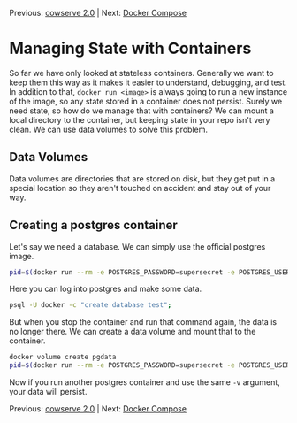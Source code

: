 Previous: [cowserve 2.0](https://github.com/jenterkin/docker-microservice-example/tree/04-cowserve-2.0) | Next: [Docker Compose](https://github.com/jenterkin/docker-microservice-example/tree/06-docker-compose)
# Managing State with Containers
So far we have only looked at stateless containers. Generally we want to keep them this way as it makes it easier to understand, debugging, and test. In addition to that, `docker run <image>` is always going to run a new instance of the image, so any state stored in a container does not persist. Surely we need state, so how do we manage that with containers? We can mount a local directory to the container, but keeping state in your repo isn't very clean. We can use data volumes to solve this problem.

## Data Volumes
Data volumes are directories that are stored on disk, but they get put in a special location so they aren't touched on accident and stay out of your way.

## Creating a postgres container
Let's say we need a database. We can simply use the official postgres image.
```bash
pid=$(docker run --rm -e POSTGRES_PASSWORD=supersecret -e POSTGRES_USER=docker -d postgres:10.1)
```

Here you can log into postgres and make some data.
```bash
psql -U docker -c "create database test";
```

But when you stop the container and run that command again, the data is no longer there. We can create a data volume and mount that to the container.
```bash
docker volume create pgdata
pid=$(docker run --rm -e POSTGRES_PASSWORD=supersecret -e POSTGRES_USER=docker -d -v pgdata:/var/lib/postgresql/data postgres:10.1)
```

Now if you run another postgres container and use the same `-v` argument, your data will persist.

Previous: [cowserve 2.0](https://github.com/jenterkin/docker-microservice-example/tree/04-cowserve-2.0) | Next: [Docker Compose](https://github.com/jenterkin/docker-microservice-example/tree/06-docker-compose)

